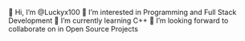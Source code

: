 👋 Hi, I’m @Luckyx100
👀 I’m interested in Programming and Full Stack Development
🌱 I’m currently learning C++
💞️ I’m looking forward to collaborate on in Open Source Projects
<!---
lucky-kumar-klh/lucky-kumar-klh is a ✨ special ✨ repository because its `README.md` (this file) appears on your GitHub profile.
You can click the Preview link to take a look at your changes.
--->
